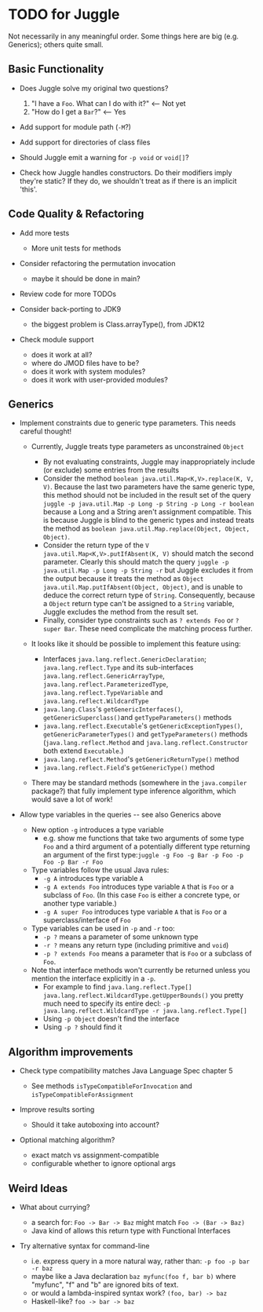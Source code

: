 # TODO for Juggle

Not necessarily in any meaningful order. Some things here are big (e.g. Generics); others quite small.

## Basic Functionality

* Does Juggle solve my original two questions?
  1. "I have a `Foo`. What can I do with it?" <-- Not yet
  2. "How do I get a `Bar`?" <-- Yes

* Add support for module path (`-M`?)
 
* Add support for directories of class files
     
* Should Juggle emit a warning for `-p void` or `void[]`?

* Check how Juggle handles constructors.
  Do their modifiers imply they're static?
  If they do, we shouldn't treat as if there is an implicit 'this'. 

      
## Code Quality & Refactoring

* Add more tests
  - More unit tests for methods
  
* Consider refactoring the permutation invocation 
  - maybe it should be done in main?

* Review code for more TODOs

* Consider back-porting to JDK9
  - the biggest problem is Class.arrayType(), from JDK12  
  
* Check module support
  - does it work at all?
  - where do JMOD files have to be?
  - does it work with system modules?
  - does it work with user-provided modules?


## Generics

* Implement constraints due to generic type parameters.
  This needs careful thought!
  - Currently, Juggle treats type parameters as unconstrained `Object`
    + By not evaluating constraints, Juggle may inappropriately include (or exclude) some entries from the results
    + Consider the method `boolean java.util.Map<K,V>.replace(K, V, V)`.
      Because the last two parameters have the same generic type, this method
      should not be included in the result set of the query
      `juggle -p java.util.Map -p Long -p String -p Long -r boolean`
      because a Long and a String aren't assignment compatible.
      This is because Juggle is blind to the generic types and instead treats
      the method as `boolean java.util.Map.replace(Object, Object, Object)`. 
    + Consider the return type of the `V java.util.Map<K,V>.putIfAbsent(K, V)`
      should match the second parameter.  Clearly this should match the query
      `juggle -p java.util.Map -p Long -p String -r` but Juggle excludes it from the output
      because it treats the method as `Object java.util.Map.putIfAbsent(Object, Object)`, 
      and is unable to deduce the correct return type of `String`. Consequently,
      because a `Object` return type can't be assigned to a `String` variable,
      Juggle excludes the method from the result set.
    + Finally, consider type constraints such as `? extends Foo` or `? super Bar`.
      These need complicate the matching process further.
      
  - It looks like it should be possible to implement this feature using:
    + Interfaces `java.lang.reflect.GenericDeclaration`; `java.lang.reflect.Type` and its sub-interfaces
      `java.lang.reflect.GenericArrayType`, `java.lang.reflect.ParameterizedType`,
      `java.lang.reflect.TypeVariable` and `java.lang.reflect.WildcardType`
    + `java.lang.Class`'s `getGenericInterfaces()`, `getGenericSuperclass()`and `getTypeParameters()` methods
    + `java.lang.reflect.Executable`'s `getGenericExceptionTypes()`, `getGenericParameterTypes()` and 
      `getTypeParameters()` methods
      (`java.lang.reflect.Method` and `java.lang.reflect.Constructor` both extend `Executable`.)
    + `java.lang.reflect.Method`'s `getGenericReturnType()` method
    + `java.lang.reflect.Field`'s `getGenericType()` method
  
  - There may be standard methods (somewhere in the `java.compiler` package?)
    that fully implement type inference algorithm, which would save a lot of
    work!
    
* Allow type variables in the queries -- see also Generics above
  - New option `-g` introduces a type variable
    + e.g. show me functions that take two arguments of some type `Foo`
      and a third argument of a potentially different type returning an
      argument of the first type:`juggle -g Foo -g Bar -p Foo -p Foo -p Bar -r Foo`
  - Type variables follow the usual Java rules:
    + `-g A` introduces type variable `A`
    + `-g A extends Foo` introduces type variable `A` that is `Foo` or
      a subclass of `Foo`. (In this case `Foo` is either a concrete
      type, or another type variable.)
    + `-g A super Foo` introduces type variable `A` that is `Foo` or
      a superclass/interface of `Foo`
  - Type variables can be used in `-p` and `-r` too:
    + `-p ?` means a parameter of some unknown type
    + `-r ?` means any return type (including primitive and `void`)
    + `-p ? extends Foo` means a parameter that is `Foo` or a subclass of `Foo`.
  - Note that interface methods won't currently be returned unless you mention
    the interface explicitly in a `-p`.
    + For example to find `java.lang.reflect.Type[] java.lang.reflect.WildcardType.getUpperBounds()` you pretty
      much need to specify its entire decl: `-p java.lang.reflect.WildcardType -r java.lang.reflect.Type[]`
    + Using `-p Object` doesn't find the interface
    + Using `-p ?` should find it 
    

## Algorithm improvements

* Check type compatibility matches Java Language Spec chapter 5
  - See methods `isTypeCompatibleForInvocation` and `isTypeCompatibleForAssignment`

* Improve results sorting
  - Should it take autoboxing into account?
     
* Optional matching algorithm?
  - exact match vs assignment-compatible
  - configurable whether to ignore optional args
  
  
## Weird Ideas
     
* What about currying?
  - a search for: `Foo -> Bar -> Baz` might match `Foo -> (Bar -> Baz)`
  - Java kind of allows this return type with Functional Interfaces
       
* Try alternative syntax for command-line
  - i.e. express query in a more natural way, rather than:
    `-p foo -p bar -r baz`
  - maybe like a Java declaration
    `baz myfunc(foo f, bar b)`
    where "myfunc", "f" and "b" are ignored bits of text.
  - or would a lambda-inspired syntax work?
    `(foo, bar) -> baz`
  - Haskell-like?
    `foo -> bar -> baz`
          